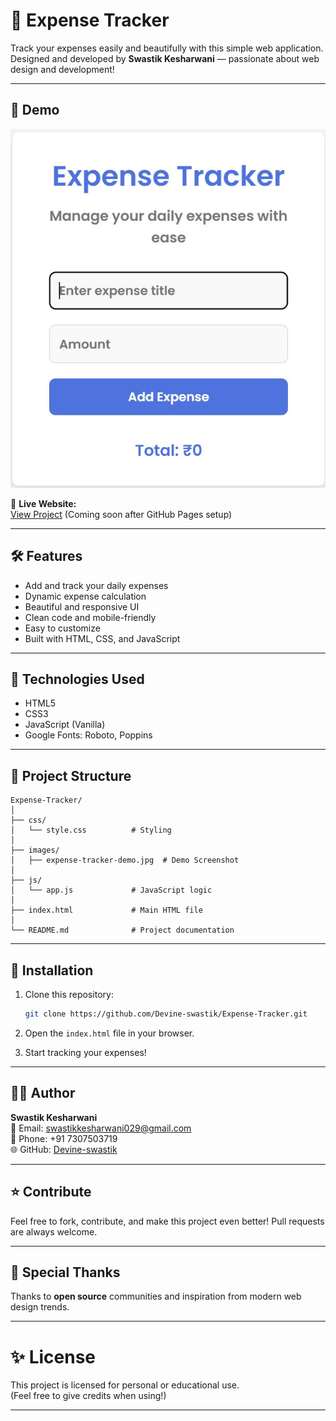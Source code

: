 # 💸 Expense Tracker

Track your expenses easily and beautifully with this simple web application.  
Designed and developed by **Swastik Kesharwani** — passionate about web design and development!

---

## 📸 Demo

![Expense Tracker Demo](images/expense-tracker-demo.jpg)

🔗 **Live Website:**  
[View Project](https://devine-swastik.github.io/Expense-Tracker/) (Coming soon after GitHub Pages setup)

---

## 🛠 Features

- Add and track your daily expenses
- Dynamic expense calculation
- Beautiful and responsive UI
- Clean code and mobile-friendly
- Easy to customize
- Built with HTML, CSS, and JavaScript

---

## 🚀 Technologies Used

- HTML5
- CSS3
- JavaScript (Vanilla)
- Google Fonts: Roboto, Poppins

---

## 📂 Project Structure

```
Expense-Tracker/
│
├── css/
│   └── style.css          # Styling
│
├── images/
│   ├── expense-tracker-demo.jpg  # Demo Screenshot
│
├── js/
│   └── app.js             # JavaScript logic
│
├── index.html             # Main HTML file
│
└── README.md              # Project documentation
```

---

## 📲 Installation

1. Clone this repository:

   ```bash
   git clone https://github.com/Devine-swastik/Expense-Tracker.git
   ```

2. Open the `index.html` file in your browser.

3. Start tracking your expenses!

---

## 👨‍💻 Author

**Swastik Kesharwani**  
📧 Email: [swastikkesharwani029@gmail.com](mailto:swastikkesharwani029@gmail.com)  
📱 Phone: +91 7307503719  
🌐 GitHub: [Devine-swastik](https://github.com/Devine-swastik)

---

## ⭐ Contribute

Feel free to fork, contribute, and make this project even better! Pull requests are always welcome.

---

## 🎨 Special Thanks

Thanks to **open source** communities and inspiration from modern web design trends.

---

# ✨ License

This project is licensed for personal or educational use.  
(Feel free to give credits when using!)

---
